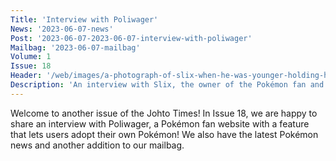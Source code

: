 ```yaml
---
Title: 'Interview with Poliwager'
News: '2023-06-07-news'
Post: '2023-06-07-2023-06-07-interview-with-poliwager'
Mailbag: '2023-06-07-mailbag'
Volume: 1
Issue: 18
Header: '/web/images/a-photograph-of-slix-when-he-was-younger-holding-his-copy-of-pokemon-mystery-dungeon-red-rescue-team.jpeg'
Description: 'An interview with Slix, the owner of the Pokémon fan and adoptables website! Plus, the latest Pokémon news and more from the mailbag.'
---
```

Welcome to another issue of the Johto Times! In Issue 18, we are happy to share an interview with Poliwager, a Pokémon fan website with a feature that lets users adopt their own Pokémon! We also have the latest Pokémon news and another addition to our mailbag.